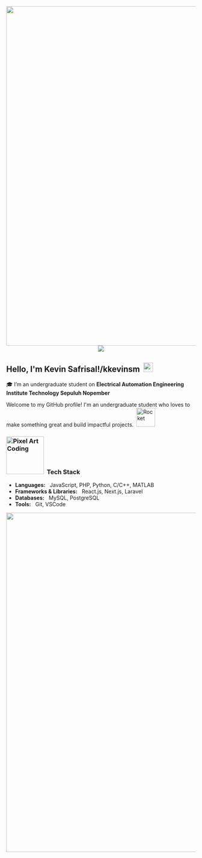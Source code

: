 <img src="https://media1.tenor.com/m/cbEyvmo9Ii0AAAAC/one-piece-gear-5.gif" width="900">

<div align="center">
  <img src="https://komarev.com/ghpvc/?username=kkevinsm&style=for-the-badge"  />
</div>

<h2>Hello, I'm Kevin Safrisal!/kkevinsm&nbsp; <img src="https://raw.githubusercontent.com/MartinHeinz/MartinHeinz/master/wave.gif" width="25px" /></h2>

🎓 I’m an undergraduate student on **Electrical Automation Engineering Institute Technology Sepuluh Nopember**

Welcome to my GitHub profile! I'm an undergraduate student who loves to make something great and build impactful projects.&nbsp; <img src="https://media.tenor.com/D_p94J5C560AAAAi/rocket-joypixels.gif" alt="Rocket" width="50" />

### <img src="https://user-images.githubusercontent.com/74038190/212284115-f47cd8ff-2ffb-4b04-b5bf-4d1c14c0247f.gif" alt="Pixel Art Coding" width="100" />&nbsp; Tech Stack

- **Languages:** &nbsp; JavaScript, PHP, Python, C/C++, MATLAB
- **Frameworks & Libraries:** &nbsp; React.js, Next.js, Laravel
- **Databases:** &nbsp; MySQL, PostgreSQL
- **Tools:** &nbsp; Git, VSCode

<img src="https://user-images.githubusercontent.com/74038190/212284115-f47cd8ff-2ffb-4b04-b5bf-4d1c14c0247f.gif" width="900">
